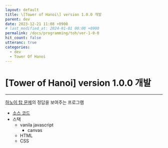 ```yaml
---
layout: default
title: \[Tower of Hanoi\] version 1.0.0 개발
parent: dev
date: 2023-12-21 11:08 +0900
# last_modified_at: 2024-01-01 00:00 +0900
permalink: /docs/programming/toh/ver-1-0-0
hit_count: false
utteranc: true
categories:
  - dev
  - Tower Of Hanoi
---
```


# \[Tower of Hanoi\] version 1.0.0 개발

<hr>

[하노이 탑 문제](https://www.acmicpc.net/problem/1914)의 정답을 보여주는 프로그램

* [소스 코드](https://github.com/mkparkqq/mkparkqq.github.io/tree/main/_minigames/hanoi-tower-simulator)
* 스택
    * vanila javascript
        * canvas
    * HTML
    * CSS

